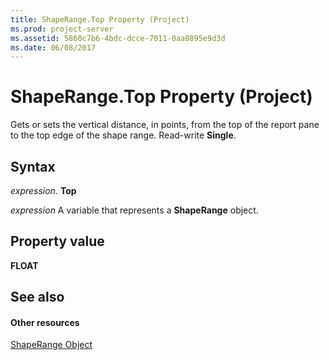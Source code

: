 ```yaml
---
title: ShapeRange.Top Property (Project)
ms.prod: project-server
ms.assetid: 5860c7b6-4bdc-dcce-7011-0aa0895e9d3d
ms.date: 06/08/2017
---
```



# ShapeRange.Top Property (Project)
Gets or sets the vertical distance, in points, from the top of the report pane to the top edge of the shape range. Read-write  **Single**.

## Syntax

 _expression_. **Top**

 _expression_ A variable that represents a **ShapeRange** object.


## Property value

 **FLOAT**


## See also


#### Other resources


[ShapeRange Object](shaperange-object-project.md)
